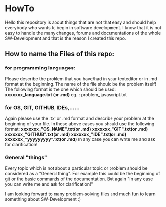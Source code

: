 # HowTo
Hello this repository is about things that are not that easy and should help everybody who wants to begin in software development. I know that it is not easy to handle the many changes, forums and documentations of the whole SW-Development and that is the reason I created this repo.


## How to name the Files of this repo:

### for programming languages:
Please describe the problem that you have/had in your texteditor or in .md format at the beginning. The name of the file should be the problem itself! The following format is the one which should be used:
  **xxxxxxx_language.txt (or .md)** eg. : problem_javascript.txt
  
### for OS, GIT, GITHUB, IDEs,......
Again please use the .txt or .md format and describe your problem at the beginning of your file. In these above cases you should use the following format:
  **xxxxxxx_"OS_NAME".txt(or .md)**
  **xxxxxxx_"GIT".txt(or .md)**
  **xxxxxxx_"GITHUB".txt(or .md)**
  **xxxxxxx_"IDE".txt(or .md)**
  **xxxxxxx_"yyyyyyyyy".txt(or .md)**
In any case you can write me and ask for clarification!


### General "things"
Every topic which is not about a particular topic or problem should be considered as a "General thing". For example this could be the beginning of git or the basic commands of the documentation. But again "In any case you can write me and ask for clarification!"


I am looking forward to many problem-solving files and much fun to learn something about SW-Development :)
  






